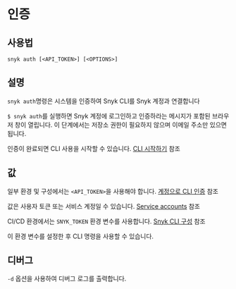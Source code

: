# 인증

## 사용법

`snyk auth [<API_TOKEN>] [<OPTIONS>]`

## 설명

`snyk auth`명령은 시스템을 인증하여 Snyk CLI를 Snyk 계정과 연결합니다

`$ snyk auth`를 실행하면 Snyk 계정에 로그인하고 인증하라는 메시지가 포함된 브라우저 창이 열립니다. 이 단계에서는 저장소 권한이 필요하지 않으며 이메일 주소만 있으면 됩니다.

인증이 완료되면 CLI 사용을 시작할 수 있습니다. [CLI 시작하기](../cli.md) 참조

## 값

일부 환경 및 구성에서는 `<API_TOKEN>`을 사용해야 합니다. [계정으로 CLI 인증](../authenticate-the-cli-with-your-account.md) 참조

값은 사용자 토큰 또는 서비스 계정일 수 있습니다. [Service accounts](https://docs.snyk.io/features/integrations/managing-integrations/service-accounts) 참조

CI/CD 환경에서는 `SNYK_TOKEN` 환경 변수를 사용합니다. [Snyk CLI 구성](../snyk-cli.md) 참조

이 환경 변수를 설정한 후 CLI 명령을 사용할 수 있습니다.

## 디버그

`-d` 옵션을 사용하여 디버그 로그를 출력합니다.

